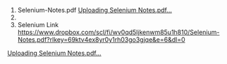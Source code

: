 1. Selenium-Notes.pdf    [Uploading Selenium Notes.pdf…]()
2. 
3. Selenium Link  https://www.dropbox.com/scl/fi/wv0qd5ljkenwm85u1h810/Selenium-Notes.pdf?rlkey=69ktv4ex8yr0y1rh03go3gjqe&e=6&dl=0

[Uploading Selenium Notes.pdf…]()
